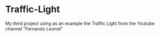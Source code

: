 # Traffic-Light
My third project using as an example the Traffic Light from the Youtube channel "Fernando Leonid"
